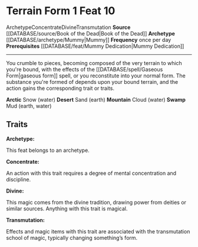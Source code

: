 ﻿---
actions: '[one-action]'
feat: Terrain Form
frequency: once per day
id: '3529'
level: '10'
name: Terrain Form
prerequisite: '[[DATABASE/feat/Mummy Dedication|Mummy Dedication]]'
rarity: Common
school: Transmutation
source: '[[DATABASE/source/Book of the Dead|Book of the Dead]]'
trait:
- '[[DATABASE/trait/Archetype|Archetype]]'
- '[[DATABASE/trait/Concentrate|Concentrate]]'
- '[[DATABASE/trait/Divine|Divine]]'
- '[[DATABASE/trait/Transmutation|Transmutation]]'
type: Feat

---
# Terrain Form <span class="action-icon">1</span> <span class="item-type">Feat 10</span>

<span class="item-trait">Archetype</span><span class="item-trait">Concentrate</span><span class="item-trait">Divine</span><span class="item-trait">Transmutation</span>
**Source** [[DATABASE/source/Book of the Dead|Book of the Dead]]
**Archetype** [[DATABASE/archetype/Mummy|Mummy]]
**Frequency** once per day
**Prerequisites** [[DATABASE/feat/Mummy Dedication|Mummy Dedication]]

---
You crumble to pieces, becoming composed of the very terrain to which you're bound, with the effects of the [[DATABASE/spell/Gaseous Form|gaseous form]] spell, or you reconstitute into your normal form. The substance you're formed of depends upon your bound terrain, and the action gains the corresponding trait or traits.
 
**Arctic** Snow (water) 
**Desert** Sand (earth) 
**Mountain** Cloud (water) 
**Swamp** Mud (earth, water)

## Traits

**Archetype:**

This feat belongs to an archetype.

**Concentrate:**

An action with this trait requires a degree of mental concentration and discipline.

**Divine:**

This magic comes from the divine tradition, drawing power from deities or similar sources. Anything with this trait is magical.

**Transmutation:**

Effects and magic items with this trait are associated with the transmutation school of magic, typically changing something’s form.